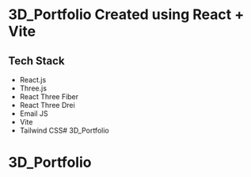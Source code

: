 # 3D_Portfolio Created using React + Vite

## Tech Stack
- React.js
- Three.js
- React Three Fiber
- React Three Drei
- Email JS
- Vite
- Tailwind CSS# 3D_Portfolio
# 3D_Portfolio

